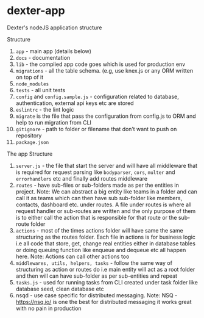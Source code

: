 # dexter-app
Dexter's nodeJS application structure

Structure

1. `app` - main app (details below)
2. `docs` - documentation
3. `lib` - the complied app code goes which is used for production env
4. `migrations` - all the table schema. (e.g, use knex.js or any ORM written on top of it
5. `node_modules`
6. `tests` - all unit tests
7. `config` and `config.sample.js` - configuration related to database, authentication, external api keys etc are stored
8. `eslintrc` - the lint logic
9. `migrate` is the file that pass the configuration from config.js to ORM and help to run migration from CLI
10. `gitignore` - path to folder or filename that don’t want to push on repository
11. `package.json`

The app Structure
1. `server.js` - the file that start the server and will have all middleware that is required for request parsing like `bodyparser`, `cors`, `multer` and `errorhandlers` etc and finally add routes middleware
2. `routes` - have sub-files or sub-folders made as per the entities in project. Note: We can abstract a big entity like teams in a folder and can call it as teams which can then have sub sub-folder like members, contacts, dashboard etc. under routes. A file under routes is where all request handler or sub-routes are written and the only purpose of them is to either call the action that is responsible for that route or the sub-route folder
3. `actions` - most of the times actions folder will have same the same structuring as the routes folder. Each file in actions is for business logic i.e all code that store, get, change real entities either in database tables or doing queuing function like enqueue and dequeue etc all happen here. Note: Actions can call other actions too
4. `middlewares, utils, helpers, tasks` - follow the same way of structuring as action or routes do i.e main entity will act as a root folder and then will can have sub-folder as per sub-entities and repeat
5. `tasks.js` - used for running tasks from CLI created under task folder like database seed, clean database etc
6. nsqd - use case specific for distributed messaging. Note: NSQ - https://nsq.io/ is one the best for distributed messaging it works great with no pain in production

